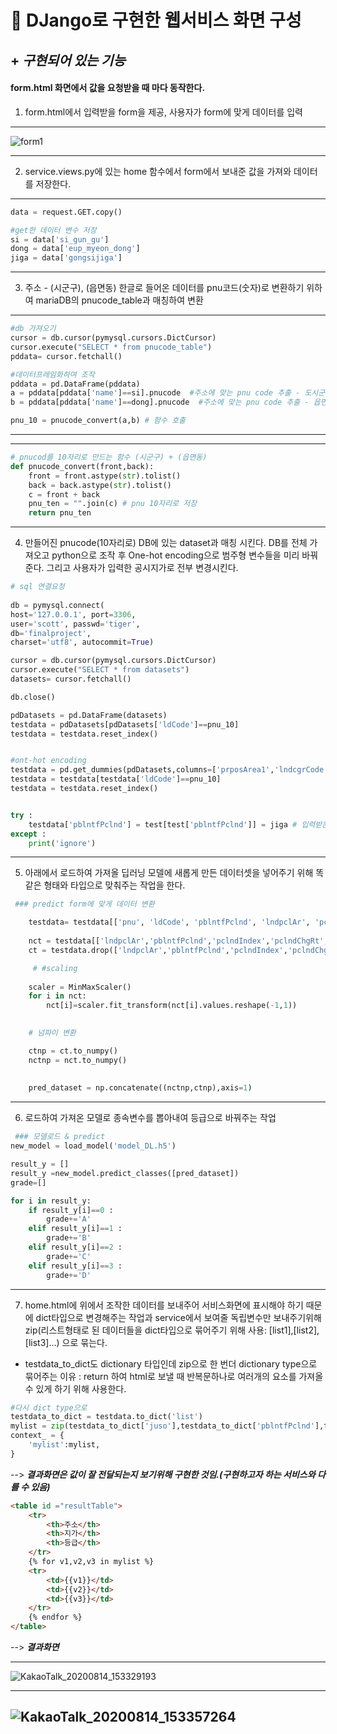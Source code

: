 # 🤠 DJango로 구현한 웹서비스 화면 구성

## + _구현되어 있는 기능_ 
#### form.html 화면에서 값을 요청받을 때 마다 동작한다.

1. form.html에서 입력받을 form을 제공, 사용자가 form에 맞게 데이터를 입력

---
![form1](https://user-images.githubusercontent.com/45375353/90223691-8004d280-de49-11ea-952b-99c364da6865.JPG)


---

2. service.views.py에 있는 home 함수에서 form에서 보내준 값을 가져와 데이터를 저장한다.
---
```python
data = request.GET.copy()

#get한 데이터 변수 저장
si = data['si_gun_gu']
dong = data['eup_myeon_dong']
jiga = data['gongsijiga']
```
---

3. 주소 - (시군구), (읍면동) 한글로 들어온 데이터를 pnu코드(숫자)로 변환하기 위하여 mariaDB의 pnucode_table과 매칭하여 변환
---
```python
#db 가져오기
cursor = db.cursor(pymysql.cursors.DictCursor)
cursor.execute("SELECT * from pnucode_table")
pddata= cursor.fetchall()

#데이터프레임화하여 조작
pddata = pd.DataFrame(pddata)    
a = pddata[pddata['name']==si].pnucode  #주소에 맞는 pnu code 추출 - 도시군구
b = pddata[pddata['name']==dong].pnucode  #주소에 맞는 pnu code 추출 - 읍면동

pnu_10 = pnucode_convert(a,b) # 함수 호출
```
---
---

```python
# pnucod를 10자리로 만드는 함수 (시군구) + (읍면동)
def pnucode_convert(front,back):    
    front = front.astype(str).tolist()
    back = back.astype(str).tolist()
    c = front + back
    pnu_ten = "".join(c) # pnu 10자리로 저장
    return pnu_ten

```
---

4. 만들어진 pnucode(10자리로) DB에 있는 dataset과 매칭 시킨다. DB를 전체 가져오고 python으로 조작 후 One-hot encoding으로 범주형 변수들을 미리 바꿔준다. 그리고 사용자가 입력한 공시지가로 전부 변경시킨다.
```python
# sql 연결요청
    
db = pymysql.connect(
host='127.0.0.1', port=3306,
user='scott', passwd='tiger',
db='finalproject',
charset='utf8', autocommit=True)

cursor = db.cursor(pymysql.cursors.DictCursor)
cursor.execute("SELECT * from datasets")
datasets= cursor.fetchall()

db.close()

pdDatasets = pd.DataFrame(datasets)
testdata = pdDatasets[pdDatasets['ldCode']==pnu_10]
testdata = testdata.reset_index()


#ont-hot encoding
testdata = pd.get_dummies(pdDatasets,columns=['prposArea1','lndcgrCode','tpgrphHgCode','tpgrphFrmCode','roadSideCode'])
testdata = testdata[testdata['ldCode']==pnu_10]    
testdata = testdata.reset_index()


try :
    testdata['pblntfPclnd'] = test[test['pblntfPclnd']] = jiga # 입력받은 공시지가로 모든 컬럼 변경
except :
    print('ignore')
```
---
5. 아래에서 로드하여 가져올 딥러닝 모델에 새롭게 만든 데이터셋을 넣어주기 위해 똑같은 형태와 타입으로 맞춰주는 작업을 한다. 
```python
 ### predict form에 맞게 데이터 변환

    testdata= testdata[['pnu', 'ldCode', 'pblntfPclnd', 'lndpclAr', 'pclndIndex', 'pclndChgRt', 'juso', 'trafficAmount', 'distance', 'prposArea1_11', 'prposArea1_13', 'prposArea1_14', 'prposArea1_15', 'prposArea1_16', 'prposArea1_21', 'prposArea1_22', 'prposArea1_23', 'prposArea1_32', 'prposArea1_33', 'prposArea1_41', 'prposArea1_42', 'prposArea1_43', 'prposArea1_44', 'prposArea1_62', 'prposArea1_63', 'prposArea1_64', 'prposArea1_71', 'prposArea1_81', 'lndcgrCode_01', 'lndcgrCode_02', 'lndcgrCode_03', 'lndcgrCode_04', 'lndcgrCode_05', 'lndcgrCode_08', 'lndcgrCode_09', 'lndcgrCode_10', 'lndcgrCode_11', 'lndcgrCode_12', 'lndcgrCode_13', 'lndcgrCode_14', 'lndcgrCode_15', 'lndcgrCode_16', 'lndcgrCode_17', 'lndcgrCode_18', 'lndcgrCode_19', 'lndcgrCode_20', 'lndcgrCode_21', 'lndcgrCode_22', 'lndcgrCode_23', 'lndcgrCode_24', 'lndcgrCode_25', 'lndcgrCode_27', 'lndcgrCode_28', 'tpgrphHgCode_00', 'tpgrphHgCode_01', 'tpgrphHgCode_02', 'tpgrphHgCode_03', 'tpgrphHgCode_04', 'tpgrphHgCode_05', 'tpgrphFrmCode_00', 'tpgrphFrmCode_01', 'tpgrphFrmCode_02', 'tpgrphFrmCode_03', 'tpgrphFrmCode_04', 'tpgrphFrmCode_05', 'tpgrphFrmCode_06', 'tpgrphFrmCode_07', 'tpgrphFrmCode_08', 'roadSideCode_00', 'roadSideCode_01', 'roadSideCode_02', 'roadSideCode_03', 'roadSideCode_04', 'roadSideCode_05', 'roadSideCode_06', 'roadSideCode_07', 'roadSideCode_08', 'roadSideCode_09', 'roadSideCode_10', 'roadSideCode_11', 'roadSideCode_12']]
    
    nct = testdata[['lndpclAr','pblntfPclnd','pclndIndex','pclndChgRt','trafficAmount','distance']]
    ct = testdata.drop(['lndpclAr','pblntfPclnd','pclndIndex','pclndChgRt','trafficAmount','distance','pnu','juso','ldCode',],axis=1)

     # #scaling
 
    scaler = MinMaxScaler()    
    for i in nct:
        nct[i]=scaler.fit_transform(nct[i].values.reshape(-1,1))
    

    # 넘파이 변환

    ctnp = ct.to_numpy()
    nctnp = nct.to_numpy()
    
    
    pred_dataset = np.concatenate((nctnp,ctnp),axis=1)
```
---
6. 로드하여 가져온 모델로 종속변수를 뽑아내여 등급으로 바꿔주는 작업

```python
 ### 모델로드 & predict
new_model = load_model('model_DL.h5')

result_y = []
result_y =new_model.predict_classes([pred_dataset])
grade=[]

for i in result_y:
    if result_y[i]==0 :
        grade+='A'
    elif result_y[i]==1 :
        grade+='B'
    elif result_y[i]==2 :
        grade+='C' 
    elif result_y[i]==3 :
        grade+='D'
```

---
7. home.html에 위에서 조작한 데이터를 보내주어 서비스화면에 표시해야 하기 때문에 dict타입으로 변경해주는 작업과 service에서 보여줄 독립변수만 보내주기위해 zip(리스트형태로 된 데이터들을 dict타입으로 묶어주기 위해 사용: [list1],[list2],[list3]...) 으로 묶는다.

- testdata_to_dict도 dictionary 타입인데 zip으로 한 번더 dictionary type으로 묶어주는 이유 : return 하여 html로 보낼 때 반복문하나로 여러개의 요소를 가져올 수 있게 하기 위해 사용한다. 

```python
#다시 dict type으로   
testdata_to_dict = testdata.to_dict('list')  
mylist = zip(testdata_to_dict['juso'],testdata_to_dict['pblntfPclnd'],testdata_to_dict['pnu']) 
context_ = {
    'mylist':mylist,
}  
```
--> **_결과화면은 값이 잘 전달되는지 보기위해 구현한 것임.(구현하고자 하는 서비스와 다를 수 있음)_**
```html
<table id ="resultTable">
    <tr>
        <th>주소</th>
        <th>지가</th>
        <th>등급</th>
    </tr>                       
    {% for v1,v2,v3 in mylist %} 
    <tr>
        <td>{{v1}}</td>                
        <td>{{v2}}</td>
        <td>{{v3}}</td>
    </tr>
    {% endfor %}   
</table>
```
--> **_결과화면_**

---
![KakaoTalk_20200814_153329193](https://user-images.githubusercontent.com/45375353/90224597-dcb4bd00-de4a-11ea-8dee-36efaa8d631e.png)

---
![KakaoTalk_20200814_153357264](https://user-images.githubusercontent.com/45375353/90224600-dd4d5380-de4a-11ea-89d6-e0f70400f4b1.png)
---

